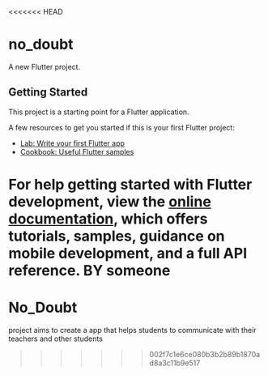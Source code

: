 <<<<<<< HEAD
# no_doubt

A new Flutter project.

## Getting Started

This project is a starting point for a Flutter application.

A few resources to get you started if this is your first Flutter project:

- [Lab: Write your first Flutter app](https://docs.flutter.dev/get-started/codelab)
- [Cookbook: Useful Flutter samples](https://docs.flutter.dev/cookbook)

For help getting started with Flutter development, view the
[online documentation](https://docs.flutter.dev/), which offers tutorials,
samples, guidance on mobile development, and a full API reference.
BY someone
=======
# No_Doubt
project aims to create a app that helps students to communicate with their teachers and other students
>>>>>>> 002f7c1e6ce080b3b2b89b1870ad8a3c11b9e517
